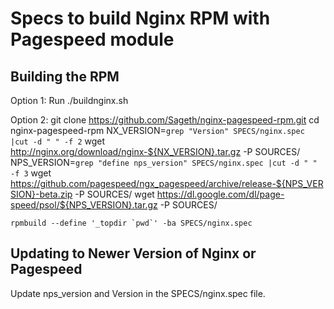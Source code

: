 Specs to build Nginx RPM with Pagespeed module
==============================================

Building the RPM
----------------

Option 1:  Run ./buildnginx.sh

Option 2: 
    git clone https://github.com/Sageth/nginx-pagespeed-rpm.git
    cd nginx-pagespeed-rpm
    NX_VERSION=`grep "Version" SPECS/nginx.spec |cut -d " " -f 2`
    wget http://nginx.org/download/nginx-${NX_VERSION}.tar.gz -P SOURCES/
    NPS_VERSION=`grep "define nps_version" SPECS/nginx.spec |cut -d " " -f 3`
    wget https://github.com/pagespeed/ngx_pagespeed/archive/release-${NPS_VERSION}-beta.zip -P SOURCES/
    wget https://dl.google.com/dl/page-speed/psol/${NPS_VERSION}.tar.gz -P SOURCES/

    rpmbuild --define '_topdir `pwd`' -ba SPECS/nginx.spec


Updating to Newer Version of Nginx or Pagespeed
-----------------------------------------------

Update nps_version and Version in the SPECS/nginx.spec file.
